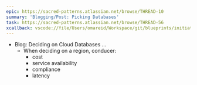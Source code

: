 ```yaml
---
epic: https://sacred-patterns.atlassian.net/browse/THREAD-10
summary: 'Blogging/Post: Picking Databases'
task: https://sacred-patterns.atlassian.net/browse/THREAD-56
xcallback: vscode://file/Users/omareid/Workspace/git/blueprints/initiatives/blog-post-picking-databases.md:1
---
```


- Blog: Deciding on Cloud Databases …
	- When deciding on a region, conducer:
		- cost
		- service availability
		- compliance
		- latency
